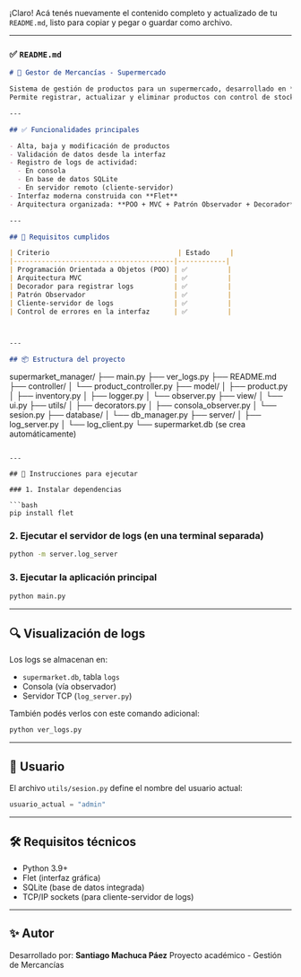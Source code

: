 ¡Claro! Acá tenés nuevamente el contenido completo y actualizado de tu `README.md`, listo para copiar y pegar o guardar como archivo.

---

### ✅ `README.md`

```markdown
# 🛒 Gestor de Mercancías - Supermercado

Sistema de gestión de productos para un supermercado, desarrollado en **Python** con interfaz gráfica en **Flet**.  
Permite registrar, actualizar y eliminar productos con control de stock y precios.

---

## ✅ Funcionalidades principales

- Alta, baja y modificación de productos
- Validación de datos desde la interfaz
- Registro de logs de actividad:
  - En consola
  - En base de datos SQLite
  - En servidor remoto (cliente-servidor)
- Interfaz moderna construida con **Flet**
- Arquitectura organizada: **POO + MVC + Patrón Observador + Decorador**

---

## 🧠 Requisitos cumplidos

| Criterio                                | Estado     |
|----------------------------------------|------------|
| Programación Orientada a Objetos (POO) | ✅          |
| Arquitectura MVC                       | ✅          |
| Decorador para registrar logs          | ✅          |
| Patrón Observador                      | ✅          |
| Cliente-servidor de logs               | ✅          |
| Control de errores en la interfaz      | ✅          |



---

## 📦 Estructura del proyecto

```

supermarket_manager/
├── main.py
├── ver_logs.py
├── README.md
├── controller/
│   └── product_controller.py
├── model/
│   ├── product.py
│   ├── inventory.py
│   ├── logger.py
│   └── observer.py
├── view/
│   └── ui.py
├── utils/
│   ├── decorators.py
│   ├── consola_observer.py
│   └── sesion.py
├── database/
│   └── db_manager.py
├── server/
│   ├── log_server.py
│   └── log_client.py
└── supermarket.db (se crea automáticamente)

````

---

## 🚀 Instrucciones para ejecutar

### 1. Instalar dependencias

```bash
pip install flet
````

### 2. Ejecutar el servidor de logs (en una terminal separada)

```bash
python -m server.log_server
```

### 3. Ejecutar la aplicación principal

```bash
python main.py
```

---

## 🔍 Visualización de logs

Los logs se almacenan en:

* `supermarket.db`, tabla `logs`
* Consola (vía observador)
* Servidor TCP (`log_server.py`)

También podés verlos con este comando adicional:

```bash
python ver_logs.py
```

---

## 👤 Usuario

El archivo `utils/sesion.py` define el nombre del usuario actual:

```python
usuario_actual = "admin"
```

---

## 🛠 Requisitos técnicos

* Python 3.9+
* Flet (interfaz gráfica)
* SQLite (base de datos integrada)
* TCP/IP sockets (para cliente-servidor de logs)

---

## ✨ Autor

Desarrollado por: **Santiago Machuca Páez**
Proyecto académico - Gestión de Mercancías
